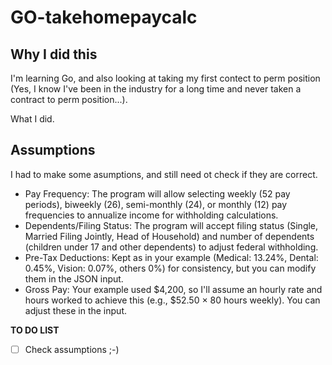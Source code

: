 # GO-takehomepaycalc

## Why I did this
I'm learning Go, and also looking at taking my first contect to perm position (Yes, I know I've been in the industry for a long time and never taken a contract to perm position...). 

What I did. 





## Assumptions

I had to make some asumptions, and still need ot check if they are correct. 

* Pay Frequency: The program will allow selecting weekly (52 pay periods), biweekly (26), semi-monthly (24), or monthly (12) pay frequencies to annualize income for withholding calculations.
* Dependents/Filing Status: The program will accept filing status (Single, Married Filing Jointly, Head of Household) and number of dependents (children under 17 and other dependents) to adjust federal withholding.
* Pre-Tax Deductions: Kept as in your example (Medical: 13.24%, Dental: 0.45%, Vision: 0.07%, others 0%) for consistency, but you can modify them in the JSON input.
* Gross Pay: Your example used $4,200, so I'll assume an hourly rate and hours worked to achieve this (e.g., $52.50 × 80 hours weekly). You can adjust these in the input.


**TO DO LIST**
- [ ] Check assumptions ;-) 


